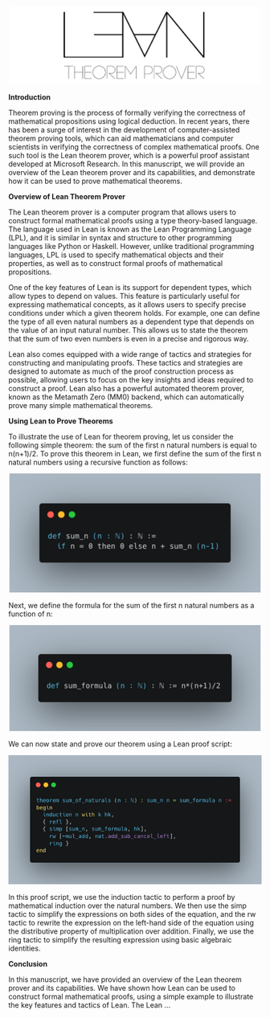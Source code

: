 <p align="center">
  <img src="./graphics/lean_logo.png" alt="lean logo" width="500">
</p>

**Introduction**

Theorem proving is the process of formally verifying the correctness of mathematical propositions using logical deduction. In recent years, there has been a surge of interest in the development of computer-assisted theorem proving tools, which can aid mathematicians and computer scientists in verifying the correctness of complex mathematical proofs. One such tool is the Lean theorem prover, which is a powerful proof assistant developed at Microsoft Research. In this manuscript, we will provide an overview of the Lean theorem prover and its capabilities, and demonstrate how it can be used to prove mathematical theorems.

**Overview of Lean Theorem Prover**

The Lean theorem prover is a computer program that allows users to construct formal mathematical proofs using a type theory-based language. The language used in Lean is known as the Lean Programming Language (LPL), and it is similar in syntax and structure to other programming languages like Python or Haskell. However, unlike traditional programming languages, LPL is used to specify mathematical objects and their properties, as well as to construct formal proofs of mathematical propositions.

One of the key features of Lean is its support for dependent types, which allow types to depend on values. This feature is particularly useful for expressing mathematical concepts, as it allows users to specify precise conditions under which a given theorem holds. For example, one can define the type of all even natural numbers as a dependent type that depends on the value of an input natural number. This allows us to state the theorem that the sum of two even numbers is even in a precise and rigorous way.

Lean also comes equipped with a wide range of tactics and strategies for constructing and manipulating proofs. These tactics and strategies are designed to automate as much of the proof construction process as possible, allowing users to focus on the key insights and ideas required to construct a proof. Lean also has a powerful automated theorem prover, known as the Metamath Zero (MM0) backend, which can automatically prove many simple mathematical theorems.

**Using Lean to Prove Theorems**

To illustrate the use of Lean for theorem proving, let us consider the following simple theorem: the sum of the first n natural numbers is equal to n(n+1)/2. To prove this theorem in Lean, we first define the sum of the first n natural numbers using a recursive function as follows:

<p align="center">
  <img src="./graphics/sum_n.png" alt="sum n" width="500">
</p>

Next, we define the formula for the sum of the first n natural numbers as a function of n:

<p align="center">
  <img src="./graphics/sum_formula.png" alt="sum formula" width="500">
</p>

We can now state and prove our theorem using a Lean proof script:

<p align="center">
  <img src="./graphics/sum_of_naturals.png" alt="sum of naturals" width="650">
</p>

In this proof script, we use the induction tactic to perform a proof by mathematical induction over the natural numbers. We then use the simp tactic to simplify the expressions on both sides of the equation, and the rw tactic to rewrite the expression on the left-hand side of the equation using the distributive property of multiplication over addition. Finally, we use the ring tactic to simplify the resulting expression using basic algebraic identities.

**Conclusion**

In this manuscript, we have provided an overview of the Lean theorem prover and its capabilities. We have shown how Lean can be used to construct formal mathematical proofs, using a simple example to illustrate the key features and tactics of Lean. The Lean ...
